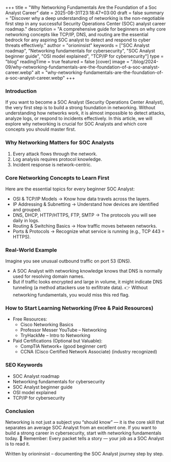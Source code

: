 +++
title = "Why Networking Fundamentals Are the Foundation of a Soc Analyst Career"
date = 2025-08-31T23:18:47+03:00
draft = false
summary = "Discover why a deep understanding of networking is the non-negotiable first step in any successful Security Operations Center (SOC) analyst career roadmap."
description = "A comprehensive guide for beginners on why core networking concepts like TCP/IP, DNS, and routing are the essential bedrock for any aspiring SOC analyst to detect and respond to cyber threats effectively."
author = "orioninsist"
keywords = ["SOC Analyst roadmap", "Networking fundamentals for cybersecurity", "SOC Analyst beginner guide", "OSI model explained", "TCP/IP for cybersecurity"]
type = "blog"
readingTime = true
featured = false
[cover]
    image = "/blog/2024-09/why-networking-fundamentals-are-the-foundation-of-a-soc-analyst-career.webp"
    alt = "why-networking-fundamentals-are-the-foundation-of-a-soc-analyst-career.webp"
+++
### Introduction
If you want to become a SOC Analyst (Security Operations Center Analyst), the very first step is to build a strong foundation in networking. Without understanding how networks work, it is almost impossible to detect attacks, analyze logs, or respond to incidents effectively.
In this article, we will explore why networking is crucial for SOC Analysts and which core concepts you should master first.
### Why Networking Matters for SOC Analysts
1. Every attack flows through the network.
2. Log analysis requires protocol knowledge.
3. Incident response is network-centric.
### Core Networking Concepts to Learn First
Here are the essential topics for every beginner SOC Analyst:
- OSI & TCP/IP Models → Know how data travels across the layers.
- IP Addressing & Subnetting → Understand how devices are identified and grouped.
- DNS, DHCP, HTTP/HTTPS, FTP, SMTP → The protocols you will see daily in logs.
- Routing & Switching Basics → How traffic moves between networks.
- Ports & Protocols → Recognize what service is running (e.g., TCP 443 = HTTPS).
### Real-World Example
Imagine you see unusual outbound traffic on port 53 (DNS).
- A SOC Analyst with networking knowledge knows that DNS is normally used for resolving domain names.
- But if traffic looks encrypted and large in volume, it might indicate DNS tunneling (a method attackers use to exfiltrate data).
👉 Without networking fundamentals, you would miss this red flag.
### How to Start Learning Networking (Free & Paid Resources)
- Free Resources:
	- Cisco Networking Basics
	- Professor Messer YouTube – Networking
	- TryHackMe – Intro to Networking
- Paid Certifications (Optional but Valuable):
	- CompTIA Network+ (good beginner cert)
	- CCNA (Cisco Certified Network Associate) (industry recognized)
### SEO Keywords
- SOC Analyst roadmap
- Networking fundamentals for cybersecurity
- SOC Analyst beginner guide
- OSI model explained
- TCP/IP for cybersecurity
### Conclusion
Networking is not just a subject you “should know” — it is the core skill that separates an average SOC Analyst from an excellent one. If you want to build a strong career in cybersecurity, start with networking fundamentals today.
🔑 Remember: Every packet tells a story — your job as a SOC Analyst is to read it.

Written by orioninsist – documenting the SOC Analyst journey step by step.




